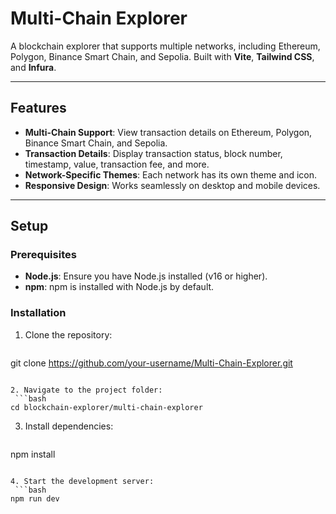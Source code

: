 # Multi-Chain Explorer

A blockchain explorer that supports multiple networks, including Ethereum, Polygon, Binance Smart Chain, and Sepolia. Built with **Vite**, **Tailwind CSS**, and **Infura**.

---

## Features

- **Multi-Chain Support**: View transaction details on Ethereum, Polygon, Binance Smart Chain, and Sepolia.
- **Transaction Details**: Display transaction status, block number, timestamp, value, transaction fee, and more.
- **Network-Specific Themes**: Each network has its own theme and icon.
- **Responsive Design**: Works seamlessly on desktop and mobile devices.

---

## Setup

### Prerequisites

- **Node.js**: Ensure you have Node.js installed (v16 or higher).
- **npm**: npm is installed with Node.js by default.

### Installation

1. Clone the repository:
   ```bash
  git clone https://github.com/your-username/Multi-Chain-Explorer.git
  ```

2. Navigate to the project folder:
   ```bash
  cd blockchain-explorer/multi-chain-explorer
  ```

3. Install dependencies:
   ```bash
  npm install
  ```

4. Start the development server:
   ```bash
  npm run dev
  ```
